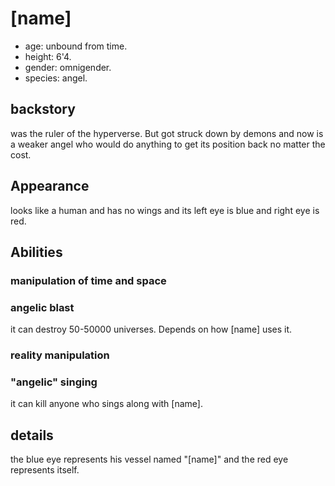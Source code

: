 # [name]
- age: unbound from time.
- height: 6'4.
- gender: omnigender.
- species: angel.

## backstory
was the ruler of the hyperverse. But got struck down by demons and now is a weaker angel who would do anything to get its position back no matter the cost.

## Appearance
looks like a human and has no wings and its left eye is blue and right eye is red.

## Abilities
### manipulation of time and space

### angelic blast
it can destroy 50-50000 universes. Depends on how [name] uses it.

### reality manipulation

### "angelic" singing
it can kill anyone who sings along with [name].

## details
the blue eye represents his vessel named "[name]" and the red eye represents itself.
